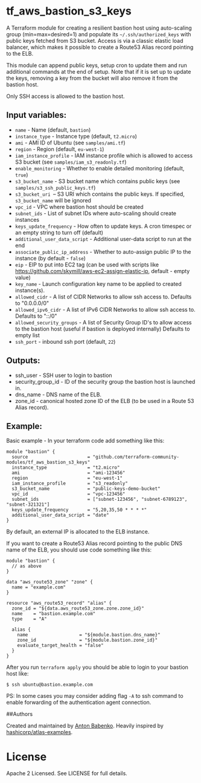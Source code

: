 # tf_aws_bastion_s3_keys

A Terraform module for creating a resilient bastion host using auto-scaling group (min=max=desired=1) and populate its
`~/.ssh/authorized_keys` with public keys fetched from S3 bucket. Access is via a classic elastic load balancer, which makes it possible to create a Route53 Alias record pointing to the ELB.

This module can append public keys, setup cron to update them and run additional commands at the end of setup. Note that if it is set up to update the keys, removing a key from the bucket will also remove it from the bastion host.

Only SSH access is allowed to the bastion host.

## Input variables:

  * `name` - Name (default, `bastion`)
  * `instance_type` - Instance type (default, `t2.micro`)
  * `ami` - AMI ID of Ubuntu (see `samples/ami.tf`)
  * `region` - Region (default, `eu-west-1`)
  * `iam_instance_profile` - IAM instance profile which is allowed to access S3 bucket (see `samples/iam_s3_readonly.tf`)
  * `enable_monitoring` - Whether to enable detailed monitoring (default, `true`)
  * `s3_bucket_name` - S3 bucket name which contains public keys (see `samples/s3_ssh_public_keys.tf`)
  * `s3_bucket_uri `– S3 URI which contains the public keys. If specified, `s3_bucket_name` will be ignored
  * `vpc_id` - VPC where bastion host should be created
  * `subnet_ids` - List of subnet IDs where auto-scaling should create instances
  * `keys_update_frequency` - How often to update keys. A cron timespec or an empty string to turn off (default)
  * `additional_user_data_script` - Additional user-data script to run at the end
  * `associate_public_ip_address` - Whether to auto-assign public IP to the instance (by default - `false`)
  * `eip` - EIP to put into EC2 tag (can be used with scripts like https://github.com/skymill/aws-ec2-assign-elastic-ip, default - empty value)
  * `key_name` - Launch configuration key name to be applied to created instance(s).
  * `allowed_cidr` - A list of CIDR Networks to allow ssh access to. Defaults to "0.0.0.0/0"
  * `allowed_ipv6_cidr` - A list of IPv6 CIDR Networks to allow ssh access to. Defaults to "::/0"
  * `allowed_security_groups` - A list of Security Group ID's to allow access to the bastion host (useful if bastion is deployed internally) Defaults to empty list
  * `ssh_port` - inbound ssh port (default, `22`)

## Outputs:

  * ssh_user - SSH user to login to bastion
  * security_group_id - ID of the security group the bastion host is launched in.
  * dns_name - DNS name of the ELB.
  * zone_id - canonical hosted zone ID of the ELB (to be used in a Route 53 Alias record).

## Example:

Basic example - In your terraform code add something like this:

    module "bastion" {
      source                      = "github.com/terraform-community-modules/tf_aws_bastion_s3_keys"
      instance_type               = "t2.micro"
      ami                         = "ami-123456"
      region                      = "eu-west-1"
      iam_instance_profile        = "s3_readonly"
      s3_bucket_name              = "public-keys-demo-bucket"
      vpc_id                      = "vpc-123456"
      subnet_ids                  = ["subnet-123456", "subnet-6789123", "subnet-321321"]
      keys_update_frequency       = "5,20,35,50 * * * *"
      additional_user_data_script = "date"
    }

By default, an external IP is allocated to the ELB instance.

If you want to create a Route53 Alias record pointing to the public DNS name of the ELB, you should use code something like this:

    module "bastion" {
      // as above
    }

    data "aws_route53_zone" "zone" {
      name = "example.com"
    }

    resource "aws_route53_record" "alias" {
      zone_id = "${data.aws_route53_zone.zone.zone_id}"
      name    = "bastion.example.com"
      type    = "A"

      alias {
        name                   = "${module.bastion.dns_name}"
        zone_id                = "${module.bastion.zone_id}"
        evaluate_target_health = "false"
      }
    }

After you run `terraform apply` you should be able to login to your bastion host like:

    $ ssh ubuntu@bastion.example.com

PS: In some cases you may consider adding flag `-A` to ssh command to enable forwarding of the authentication agent connection.

##Authors

Created and maintained by [Anton Babenko](https://github.com/antonbabenko).
Heavily inspired by [hashicorp/atlas-examples](https://github.com/hashicorp/atlas-examples/tree/master/infrastructures/terraform/aws/network/bastion).

# License

Apache 2 Licensed. See LICENSE for full details.
